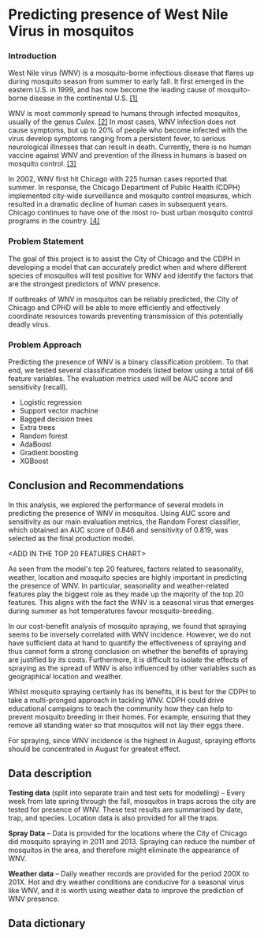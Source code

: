 # Predicting presence of West Nile Virus in mosquitos

### Introduction

West Nile virus (WNV) is a mosquito-borne infectious disease that flares up during mosquito season from summer to early fall. It first emerged in the eastern U.S. in 1999, and has now become the leading cause of mosquito-borne disease in the continental U.S. [[1]](https://www.cdc.gov/westnile/index.html)

WNV is most commonly spread to humans through infected mosquitos, usually of the genus _Culex_. [[2]](https://www.euro.who.int/__data/assets/pdf_file/0020/246170/Fact-sheet-West-Nile-virus-Eng.pdf) In most cases, WNV infection does not cause symptoms, but up to 20% of people who become infected with the virus develop symptoms ranging from a persistent fever, to serious neurological illnesses that can result in death. Currently, there is no human vaccine against WNV and prevention of the illness in humans is based on mosquito control. [[3]](https://www.euro.who.int/__data/assets/pdf_file/0020/246170/Fact-sheet-West-Nile-virus-Eng.pdf)

In 2002, WNV first hit Chicago with 225 human cases reported that summer. In response, the Chicago Department of Public Health (CDPH) implemented city‐wide surveillance and mosquito control measures, which resulted in a dramatic decline of human cases in subsequent years. Chicago continues to have one of the most ro‐
bust urban mosquito control programs in the country. [[4]](https://www.chicago.gov/content/dam/city/depts/cdph/food_env/general/West_Nile_Virus/WNV_2018databrief_FINALJan102019.pdf)


### Problem Statement

The goal of this project is to assist the City of Chicago and the CDPH in developing a model that can accurately predict when and where different species of mosquitos will test positive for WNV and identify the factors that are the strongest predictors of WNV presence.

If outbreaks of WNV in mosquitos can be reliably predicted, the City of Chicago and CPHD will be able to more efficiently and effectively coordinate resources towards preventing transmission of this potentially deadly virus.


### Problem Approach

Predicting the presence of WNV is a binary classification problem. To that end, we tested several classification models listed below using a total of 66 feature variables. The evaluation metrics used will be AUC score and sensitivity (recall).

- Logistic regression
- Support vector machine
- Bagged decision trees
- Extra trees
- Random forest
- AdaBoost
- Gradient boosting
- XGBoost

## Conclusion and Recommendations

In this analysis, we explored the performance of several models in predicting the presence of WNV in mosquitos. Using AUC score and sensitivity as our main evaluation metrics, the Random Forest classifier, which obtained an AUC score of 0.846 and sensitivity of 0.819, was selected as the final production model.

<ADD IN THE TOP 20 FEATURES CHART>

As seen from the model's top 20 features, factors related to seasonality, weather, location and mosquito species are highly important in predicting the presence of WNV. In particular, seasonality and weather-related features play the biggest role as they made up the majority of the top 20 features. This aligns with the fact the WNV is a seasonal virus that emerges during summer as hot temperatures favour mosquito-breeding.

In our cost-benefit analysis of mosquito spraying, we found that spraying seems to be inversely correlated with WNV incidence. However, we do not have sufficient data at hand to quantify the effectiveness of spraying and thus cannot form a strong conclusion on whether the benefits of spraying are justified by its costs. Furthermore, it is difficult to isolate the effects of spraying as the spread of WNV is also influenced by other variables such as geographical location and weather.

Whilst mosquito spraying certainly has its benefits, it is best for the CDPH to take a multi-pronged approach in tackling WNV. CDPH could drive educational campaigns to teach the community how they can help to prevent mosquito breeding in their homes. For example, ensuring that they remove all standing water so that mosquitos will not lay their eggs there.

For spraying, since WNV incidence is the highest in August, spraying efforts should be concentrated in August for greatest effect.

## Data description

**Testing data** (split into separate train and test sets for modelling) – Every week from late spring through the fall, mosquitos in traps across the city are tested for presence of WNV. These test results are summarised by date, trap, and species. Location data is also provided for all the traps.

**Spray Data** – Data is provided for the locations where the City of Chicago did mosquito spraying in 2011 and 2013. Spraying can reduce the number of mosquitos in the area, and therefore might eliminate the appearance of WNV.

**Weather data** – Daily weather records are provided for the period 200X to 201X. Hot and dry weather conditions are conducive for a seasonal virus like WNV, and it is worth using weather data to improve the prediction of WNV presence.

## Data dictionary

<TO ADD>
